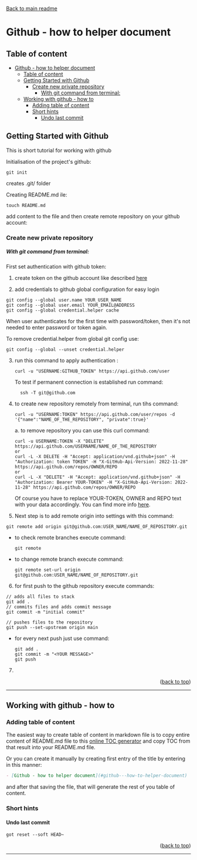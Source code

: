 <a id="readme-top"></a>
<p align="left"><a href="../README.md">Back to main readme</a></p>

# Github - how to helper document

## Table of content

- [Github - how to helper document](#github---how-to-helper-document)
  - [Table of content](#table-of-content)
  - [Getting Started with Github](#getting-started-with-github)
    - [Create new private repository](#create-new-private-repository)
        - [With git command from terminal:](#with-git-command-from-terminal)
  - [Working with github - how to](#working-with-github---how-to)
    - [Adding table of content](#adding-table-of-content)
    - [Short hints](#short-hints)
      - [Undo last commit](#undo-last-commit)


## Getting Started with Github

This is short tutorial for working with github

Initialisation of the project's github:

```terminal
git init
```
creates .git/ folder

Creating README.md ile:

```terminal
touch README.md
```

add content to the file and then create remote repository on your github account:

### Create new private repository

##### With git command from terminal:

First set authentication with github token:
1. create token on the github account like described [here](https://docs.github.com/en/authentication/keeping-your-account-and-data-secure/managing-your-personal-access-tokens)

2. add credentials to github global configuration for easy login

```terminal
git config --global user.name YOUR_USER_NAME
git config --global user.email YOUR_EMAIL@ADDRESS
git config --global credential.helper cache
```

When user authenticates for the first time with password/token, then it's not needed to enter password or token again.

To remove credential.helper from global git config use:

```terminal
git config --global --unset credential.helper
```

3. run this command to apply authentication :
   
     ```terminal
     curl -u "USERNAME:GITHUB_TOKEN" https://api.github.com/user
     ```

    To test if permanent connection is established run command:

    ```terminal
      ssh -T git@github.com
    ```

4. to create new repository remotely from terminal, run tihs command:
   
    ```terminal
    curl -u "USERNAME:TOKEN" https://api.github.com/user/repos -d '{"name":"NAME_OF_THE_REPOSITORY", "private":true}'
    ```

   a. to remove repository you can use this curl command:

    ```terminal
    curl -u USERNAME:TOKEN -X "DELETE" https://api.github.com/USERNAME/NAME_OF_THE_REPOSITORY
    or
    curl -L -X DELETE -H "Accept: application/vnd.github+json" -H "Authorization: token TOKEN" -H "X-GitHub-Api-Version: 2022-11-28" https://api.github.com/repos/OWNER/REPO
    or
    curl -L -X "DELETE" -H "Accept: application/vnd.github+json" -H "Authorization: Bearer YOUR-TOKEN" -H "X-GitHub-Api-Version: 2022-11-28" https://api.github.com/repos/OWNER/REPO
    ```

      Of course you have to replace YOUR-TOKEN, OWNER and REPO text with your data accordingly. You can find more info [here](https://docs.github.com/en/enterprise-server@3.10/rest/repos/repos?apiVersion=2022-11-28#delete-a-repository).
   
5. Next step is to add remote origin into settings with this command:
   
```terminal
git remote add origin git@github.com:USER_NAME/NAME_OF_REPOSITORY.git
```

* to check remote branches execute command: 
  ```terminal
  git remote
  ```
* to change remote branch execute command:
  ```terminal
  git remote set-url origin git@github.com:USER_NAME/NAME_OF_REPOSITORY.git
  ```


6. for first push to the github repository execute commands:
```terminal
// adds all files to stack 
git add .
// commits files and adds commit message
git commit -m "initial commit"

// pushes files to the repository
git push --set-upstream origin main
```

* for every next push just use command:
  ```terminal
  git add .
  git commit -m "<YOUR MESSAGE>"
  git push
  ```

7. 


<p align="right">(<a href="#readme-top">back to top</a>)</p>

---

## Working with github - how to

### Adding table of content

The easiest way to create table of content in markdown file is to copy entire content of README.md file to this [online TOC generator](https://ecotrust-canada.github.io/markdown-toc/) and copy TOC from that result into your README.md file.

Or you can create it manually by creating first entry of the title by entering in this manner:

```markdown
- [Github - how to helper document](#github---how-to-helper-document)
```

and after that saving the file, that will generate the rest of you table of content.

### Short hints

#### Undo last commit

```terminal
got reset --soft HEAD~
``` 


<p align="right">(<a href="#readme-top">back to top</a>)</p>

---